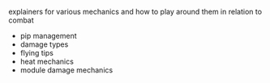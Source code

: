 explainers for various mechanics and how to play around them in relation to combat
- pip management
- damage types
- flying tips
- heat mechanics
- module damage mechanics